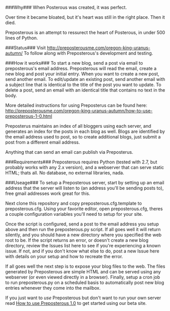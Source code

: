 ###Why###
When Posterous was created, it was perfect.

Over time it became bloated, but it's heart was still in the right place.  Then it died.

Preposterous is an attempt to ressurect the heart of Posterous, in under 500 lines of Python.

###Status###
Visit http://preposterousme.com/oregon-king-uranus-autumn/ To follow along with Preposterous's development and testing.

###How it works###
To start a new blog, send a post via email to preposterous's email address.  Preposterous will read the email, create a new blog and post your initial entry.  When you want to create a new post, send another email.  To edit/update an existing post, send another email with a subject line that is identical to the title of the post you want to update.  To delete a post, send an email with an identical title that contains no text in the body.

More detailed instructions for using Preposterus can be found here: http://preposterousme.com/oregon-king-uranus-autumn/how-to-use-preposterous-1-0.html

Preposterus maintains an index of all bloggers using each server, and generates an index for the posts in each blog as well. Blogs are identified by the email address used to post, so to create additional blogs, just submit a post from a different email address.

Anything that can send an email can publish via Preposterus.

###Requirements###
Preposterous requires Python (tested with 2.7, but probably works with any 2.x version), and a webserver that can serve static HTML; thats all.  No database, no external libraries, nada.

###Useage###
To setup a Preposterous server, start by setting up an email address that the server will listen to (an address you'll be sending posts to), free gmail addresses work great for this.

Next clone this repository and copy preposterous.cfg.template to preposterous.cfg.  Using your favorite editor, open preposterous.cfg, theres a couple configuration variables you'll need to setup for your site.

Once the script is configured, send a post to the email address you setup above and then run the preposterous.py script. If all goes well it will return silently, and you should have a new directory where you specified the web root to be.  If the script returns an error, or doesn't create a new blog directory, review the Issues list here to see if you're experiencing a known issue.  If not, and if you don't know what else to do, post a new Issue here with details on your setup and how to recreate the error.

If all goes well the next step is to expose your blog files to the web.  The files generated by Preposterous are simple HTML and can be served using any webserver (or even viewed directly in a browser).  Finally, setup a cron job to run preposterous.py on a scheduled basis to automatically post new blog entries whenever they come into the mailbox.

If you just want to *use* Preposterous but don't want to run your own server read [How to use Preposterous 1.0](http://preposterousme.com/oregon-king-uranus-autumn/how-to-use-preposterous-1-0.html) to get started using our beta site.
